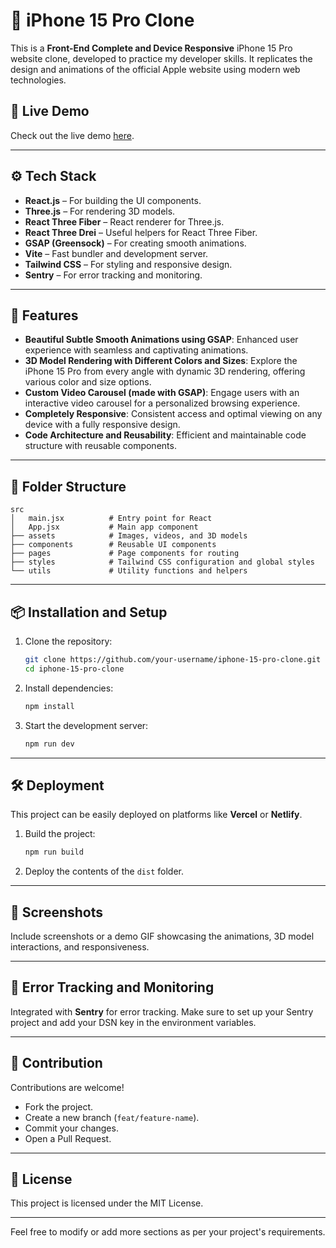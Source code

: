 # 📱 iPhone 15 Pro Clone  

This is a **Front-End Complete and Device Responsive** iPhone 15 Pro website clone, developed to practice my developer skills. It replicates the design and animations of the official Apple website using modern web technologies.  

## 🚀 Live Demo  
Check out the live demo [here](https://iphone-15pro-eight.vercel.app/).  

---

## ⚙️ Tech Stack  
- **React.js** – For building the UI components.  
- **Three.js** – For rendering 3D models.  
- **React Three Fiber** – React renderer for Three.js.  
- **React Three Drei** – Useful helpers for React Three Fiber.  
- **GSAP (Greensock)** – For creating smooth animations.  
- **Vite** – Fast bundler and development server.  
- **Tailwind CSS** – For styling and responsive design.  
- **Sentry** – For error tracking and monitoring.  

---

## 🔋 Features  
- **Beautiful Subtle Smooth Animations using GSAP**: Enhanced user experience with seamless and captivating animations.  
- **3D Model Rendering with Different Colors and Sizes**: Explore the iPhone 15 Pro from every angle with dynamic 3D rendering, offering various color and size options.  
- **Custom Video Carousel (made with GSAP)**: Engage users with an interactive video carousel for a personalized browsing experience.  
- **Completely Responsive**: Consistent access and optimal viewing on any device with a fully responsive design.  
- **Code Architecture and Reusability**: Efficient and maintainable code structure with reusable components.  

---

## 📂 Folder Structure  
```plaintext
src
│   main.jsx          # Entry point for React
│   App.jsx           # Main app component
├── assets            # Images, videos, and 3D models
├── components        # Reusable UI components
├── pages             # Page components for routing
├── styles            # Tailwind CSS configuration and global styles
└── utils             # Utility functions and helpers
```

---

## 📦 Installation and Setup  
1. Clone the repository:  
    ```bash
    git clone https://github.com/your-username/iphone-15-pro-clone.git
    cd iphone-15-pro-clone
    ```
2. Install dependencies:  
    ```bash
    npm install
    ```
3. Start the development server:  
    ```bash
    npm run dev
    ```

---

## 🛠️ Deployment  
This project can be easily deployed on platforms like **Vercel** or **Netlify**.  
1. Build the project:  
    ```bash
    npm run build
    ```
2. Deploy the contents of the `dist` folder.  

---

## 📸 Screenshots  
Include screenshots or a demo GIF showcasing the animations, 3D model interactions, and responsiveness.  

---

## 🐞 Error Tracking and Monitoring  
Integrated with **Sentry** for error tracking. Make sure to set up your Sentry project and add your DSN key in the environment variables.  

---

## 🤝 Contribution  
Contributions are welcome!  
- Fork the project.  
- Create a new branch (`feat/feature-name`).  
- Commit your changes.  
- Open a Pull Request.  

---

## 📄 License  
This project is licensed under the MIT License.  


---

Feel free to modify or add more sections as per your project's requirements.
